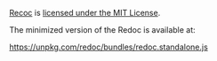[Recoc](https://github.com/Redocly/ReDoc/) is [licensed under the MIT License](https://github.com/Redocly/redoc/blob/main/LICENSE).

The minimized version of the Redoc is available at:

https://unpkg.com/redoc/bundles/redoc.standalone.js
